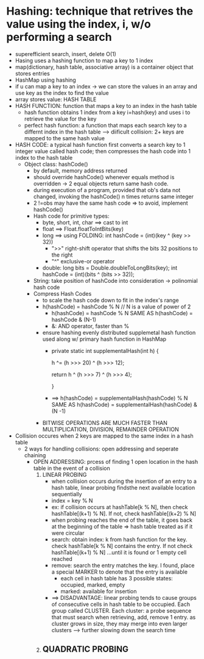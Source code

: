 # Hashing: technique that retrives the value using the index, i, w/o performing a search
+ superefficient search, insert, delete O(1)
+ Hasing uses a hashing function to map a key to 1 index
+ map(dictionary, hash table, associative array) is a container object that stores entries
+ HashMap using hashing
+ if u can map a key to an index -> we can store the values in an array and use key as the index to find the value
+ array stores value: HASH TABLE
+ HASH FUNCTION: function that maps a key to an index in the hash table
  - hash function obtains 1 index from a key i=hash(key) and uses i to retrieve the value for the key
  - perfect hash function: a function that maps each search key to a differnt index in the hash table
  --> diificult
  collision: 2+ keys are mapped to the same hash value
+ HASH CODE: a typical hash function first converts a search key to 1 integer value called hash code; then compresses the hash code into 1 index to the hash table
  - Object class: hashCode()
      + by default, memory address returned
      + should override hashCode() whenever equals method is overridden -> 2 equal objects return same hash code.
      + during execution of a program, provided that ob's data not changed, invoking the hashCode() n times returns same integer
      + 2 !=obs may have the same hash code => to avoid, implement hashCode()
      + Hash code for primitive types:
        - byte, short, int, char ==> cast to int
        - float ==> Float.floatToIntBits(key)
        - long ==> using FOLDING: int hashCode = (int)(key ^ (key >> 32)) 
          + ">>" right-shift operator that shifts the bits 32 positions to the right
          + "^" exclusive-or operator
        - double: 
          long bits = Double.doubleToLongBits(key);
          int hashCode = (int)(bits ^ (bits >> 32));
      + String: take position of hashCode into consideration -> polinomial hash code
      + Compress Hash Codes
        - to scale the hash code down to fit in the index's range
        - h(hashCode) = hashCode % N // N is a value of power of 2
          + h(hashCode) = hashCode % N   SAME AS  h(hashCode) = hashCode & (N-1)
          + &: AND operator, faster than %
        - ensure hashing evenly distributed supplemetal hash function used along w/ primary hash function in HashMap
          + private static int supplementalHash(int h) {
          
              h ^= (h >>> 20) ^ (h >>> 12);
              
              return h ^ (h >>> 7) ^ (h >>> 4);
              
            } 
          + ==> h(hashCode) = supplementalHash(hashCode) % N  SAME AS  h(hashCode) = supplementalHash(hashCode) & (N -1)
        - BITWISE OPERATIONS ARE MUCH FASTER THAN MULTIPLICATION, DIVISION, REMAINDER OPERATION
+ Collision occures when 2 keys are mapped to the same index in a hash table
  - 2 ways for handling collisions: open addressing and seperate chaining
    + OPEN ADDRESSING: prcess of finding 1 open location in the hash table in the event of a collision
        1. LINEAR PROBING
           - when collision occurs during the insertion of an entry to a hash table, linear probing findsthe next available location sequentially
           - index = key % N
           - ex: if collision occurs at hashTable[k % N], then check hashTable[(k+1) % N]. If not, check hashTable[(k+2) % N]
           - when probing reaches the end of the table, it goes back at the beginning of the table => hash table treated as if it were circular
           - search: obtain index: k from hash function for the key. check hashTable[k % N] contains the entry. If not check hashTable[(k+1) % N] ...until it is found or 1 empty cell reached
           - remove: search the entry matches the key. I found, place a special MARKER to denote that the entry is available
              + each cell in hash table has 3 possible states: occupied, marked, empty
              + marked: available for insertion
           - ==> DISADVANTAGE: linear probing tends to cause groups of consecutive cells in hash table to be occupied. Each group called CLUSTER. Each cluster: a probe sequence that must search when retrieving, add, remove 1 entry. as cluster grows in size, they may merge into even larger clusters --> further slowing down the search time
        2. QUADRATIC PROBING
           - 
  

